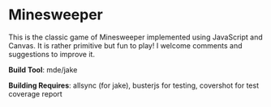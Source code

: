 # Minesweeper

This is the classic game of Minesweeper implemented using JavaScript and Canvas.  It is rather primitive but fun to play!  I welcome comments and suggestions to improve it.

__Build Tool__: mde/jake

__Building Requires__: allsync (for jake), busterjs for testing, covershot for test coverage report
